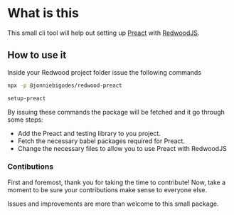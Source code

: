 # What is this

This small cli tool will help out setting up [Preact](https://preactjs.com/) with [RedwoodJS](https://redwoodjs.com/).

## How to use it

Inside your Redwood project folder issue the following commands

```bash
npx -p @jonniebigodes/redwood-preact

setup-preact
```

By issuing these commands the package will be fetched and it go through some steps:

- Add the Preact and testing library to you project.
- Fetch the necessary babel packages required for Preact.
- Change the necessary files to allow you to use Preact with RedwoodJS


### Contibutions

First and foremost, thank you for taking the time to contribute! Now, take a moment to be sure your contributions make sense to everyone else.

Issues and improvements are more than welcome to this small package.

